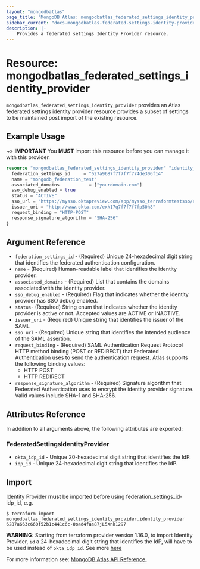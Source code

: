 ```yaml
---
layout: "mongodbatlas"
page_title: "MongoDB Atlas: mongodbatlas_federated_settings_identity_provider"
sidebar_current: "docs-mongodbatlas-federated-settings-identity-provider"
description: |-
    Provides a federated settings Identity Provider resource.
---
```


# Resource: mongodbatlas_federated_settings_identity_provider

`mongodbatlas_federated_settings_identity_provider` provides an Atlas federated settings identity provider resource provides a subset of settings to be maintained post import of the existing resource.
## Example Usage

~> **IMPORTANT** You **MUST** import this resource before you can manage it with this provider. 

```terraform
resource "mongodbatlas_federated_settings_identity_provider" "identity_provider" {
  federation_settings_id     = "627a9687f7f7f7f774de306f14"
  name = "mongodb_federation_test"
  associated_domains           = ["yourdomain.com"]
  sso_debug_enabled = true
  status = "ACTIVE"
  sso_url = "https://mysso.oktapreview.com/app/mysso_terraformtestsso/exk17q7f7f7f7f50h8/sso/saml"
  issuer_uri = "http://www.okta.com/exk17q7f7f7f7fp50h8"
  request_binding = "HTTP-POST"
  response_signature_algorithm = "SHA-256"
}
```

## Argument Reference

* `federation_settings_id` - (Required) Unique 24-hexadecimal digit string that identifies the federated authentication configuration.
* `name` - (Required) Human-readable label that identifies the identity provider.
* `associated_domains` - (Required) List that contains the domains associated with the identity provider.
* `sso_debug_enabled` - (Required) Flag that indicates whether the identity provider has SSO debug enabled.
* `status`- (Required) String enum that indicates whether the identity provider is active or not. Accepted values are ACTIVE or INACTIVE.
* `issuer_uri` - (Required) Unique string that identifies the issuer of the SAML
* `sso_url` - (Required) Unique string that identifies the intended audience of the SAML assertion.
* `request_binding` - (Required) SAML Authentication Request Protocol HTTP method binding (POST or REDIRECT) that Federated Authentication uses to send the authentication request. Atlas supports the following binding values:
    - HTTP POST
    - HTTP REDIRECT
* `response_signature_algorithm` - (Required) Signature algorithm that Federated Authentication uses to encrypt the identity provider signature.  Valid values include SHA-1 and SHA-256.

## Attributes Reference

In addition to all arguments above, the following attributes are exported:


### FederatedSettingsIdentityProvider

* `okta_idp_id` - Unique 20-hexadecimal digit string that identifies the IdP.
* `idp_id` - Unique 24-hexadecimal digit string that identifies the IdP.

## Import

Identity Provider **must** be imported before using federation_settings_id-idp_id, e.g.

```
$ terraform import mongodbatlas_federated_settings_identity_provider.identity_provider 6287a663c660f52b1c441c6c-0oad4fas87jL5Xnk1297
```

**WARNING:** Starting from terraform provider version 1.16.0, to import Identity Provider, `id` a 24-hexadecimal digit string that identifies the IdP, will have to be used instead of `okta_idp_id`. See more [here](../guides/1.15.0-upgrade-guide.html.markdown)

For more information see: [MongoDB Atlas API Reference.](https://www.mongodb.com/docs/atlas/reference/api/federation-configuration/)